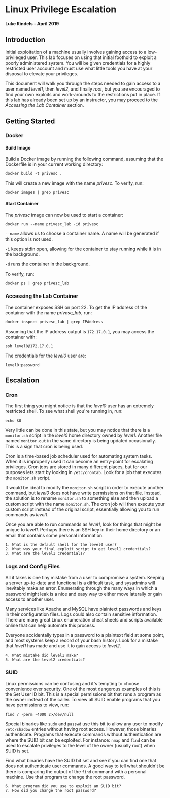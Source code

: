 # Linux Privilege Escalation
#### Luke Rindels - April 2019

## Introduction
Initial exploitation of a machine usually involves gaining access to a
low-privileged user. This lab focuses on using that initial foothold to exploit
a poorly administered system. You will be given credentials for a highly 
restricted user account and must use what little tools you have at your
disposal to elevate your privileges.

This document will walk you through the steps needed to gain access to a user
named *level1*, then *level2*, and finally *root*, but you are encouraged to 
find your own exploits and work-arounds to the restrictions put in place. If 
this lab has already been set up by an instructor, you may proceed to the
*Accessing the Lab Container* section.

## Getting Started

###  Docker

#### Build Image
Build a Docker image by running the following command, assuming that
the Dockerfile is in your current working directory:
```
docker build -t privesc .
``` 
This will create a new image with the name *privesc*. To verify, run: 
```
docker images | grep privesc
``` 

#### Start Container
The *privesc* image can now be used to start a container:
```
docker run --name privesc_lab -id privesc
``` 
`--name` allows us to choose a container name. A name will be generated if this
option is not used.

`-i` keeps stdin open, allowing for the container to stay running while it is 
in the background.

`-d` runs the container in the background.

To verify, run:
```
docker ps | grep privesc_lab
```

### Accessing the Lab Container
The container exposes SSH on port 22. To get the IP address of the container 
with the name *privesc_lab*, run:
```
docker inspect privesc_lab | grep IPAddress
```
Assuming that the IP address output is `172.17.0.1`, you may access the 
container with:
```
ssh level0@172.17.0.1
```
The credentials for the *level0* user are:
```
level0:password
```

## Escalation

### Cron
The first thing you might notice is that the *level0* user has an extremely
restricted shell. To see what shell you're running in, run:
```
echo $0
```
Very little can be done in this state, but you may notice that there is a 
`monitor.sh` script in the *level0* home directory owned by *level1*. Another
file named `monitor.out` in the same directory is being updated occasionally.
This is a sign that cron is being used.

Cron is a time-based job scheduler used for automating system tasks. When it
is improperly used it can become an entry-point for escalating privileges. Cron
jobs are stored in many different places, but for our purposes lets start by
looking in `/etc/crontab`. Look for a job that executes the `monitor.sh`
script.

It would be ideal to modify the `monitor.sh` script in order to execute another
command, but *level0* does not have write permissions on that file. Instead,
the solution is to rename `monitor.sh` to something else and then upload a
custom script with the name `monitor.sh`. The cron job will then execute your
custom script instead of the original script, essentially allowing you to run 
commands as *level1*. 

Once you are able to run commands as *level1*, look for things that might be
unique to *level1*. Perhaps there is an SSH key in their home directory or an
email that contains some personal information.

```
1. What is the default shell for the level0 user?
2. What was your final exploit script to get level1 credentials?
3. What are the level1 credentials?
```

### Logs and Config Files
All it takes is one tiny mistake from a user to compromise a system. Keeping a
server up-to-date and functional is a difficult task, and sysadmins will
inevitably make an error. Enumerating through the many ways in which a password
might leak is a nice and easy way to either move laterally or gain access to 
another user. 

Many services like Apache and MySQL have plaintext passwords and keys in their
configuration files. Logs could also contain sensitive information. There are 
many great Linux enumeration cheat sheets and scripts available online that can
help automate this process. 

Everyone accidentally types in a password to a plaintext field at some point, 
and most systems keep a record of your bash history. Look for a mistake that
*level1* has made and use it to gain access to *level2*. 

```
4. What mistake did level1 make? 
5. What are the level2 credentials?
```

### SUID
Linux permissions can be confusing and it's tempting to choose convenience over
security. One of the most dangerous examples of this is the Set User ID bit. 
This is a special permissions bit that runs a program as the owner instead of 
the caller. To view all SUID enable programs that you have permissions to view, 
run:
```
find / -perm -4000 2>/dev/null
```
Special binaries like `sudo` and `passwd` use this bit to allow any user to
modify `/etc/shadow` entries without having root access. However, those
binaries authenticate. Programs that execute commands without authentication
are where the SUID bit can be exploited. For instance: `nmap` and `find` can 
be used to escalate privileges to the level of the owner (usually root) when
SUID is set.

Find what binaries have the SUID bit set and see if you can find one that does
not authenticate user commands. A good way to tell what shouldn't be there is
comparing the output of the `find` command with a personal machine. Use that
program to change the root password.

```
6. What program did you use to exploit an SUID bit?
7. How did you change the root password?
```
